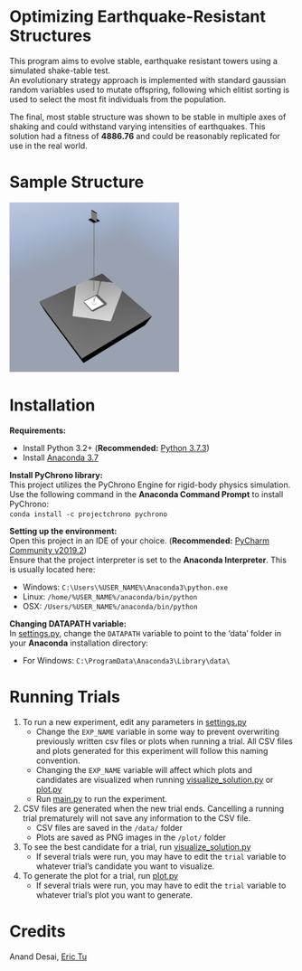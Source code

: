 # Optimizing Earthquake-Resistant Structures

This program aims to evolve stable, earthquake resistant towers using a simulated shake-table test.
</br>An evolutionary strategy approach is implemented with standard gaussian random variables used to mutate offspring,
following which elitist sorting is used to select the most fit individuals from the population.

The final, most stable structure was shown to be stable in multiple axes of shaking and could withstand varying
intensities of earthquakes. This solution had a fitness of **4886.76** and could be reasonably replicated for use in the
real world.

# Sample Structure
<img src="/solution%20results/best.PNG" width="300" height="300">

# Installation

**Requirements:**
* Install Python 3.2+ (**Recommended:** [Python 3.7.3](https://www.python.org/downloads/))
* Install [Anaconda 3.7](https://www.anaconda.com/distribution/)

**Install PyChrono library:**
</br>This project utilizes the PyChrono Engine for rigid-body physics simulation.
</br>Use the following command in the **Anaconda Command Prompt** to install PyChrono:
</br>`conda install -c projectchrono pychrono`

**Setting up the environment:**
</br>Open this project in an IDE of your choice. (**Recommended:** [PyCharm Community v2019.2](https://www.jetbrains.com/pycharm/download/#section=windows))
</br>Ensure that the project interpreter is set to the **Anaconda Interpreter**. This is usually located here:
* Windows: `C:\Users\%USER_NAME%\Anaconda3\python.exe`
* Linux: `/home/%USER_NAME%/anaconda/bin/python`
* OSX: `/Users/%USER_NAME%/anaconda/bin/python`

**Changing DATAPATH variable:**
</br>In [settings.py](/settings.py), change the `DATAPATH` variable to point to the ‘data’ folder in your **Anaconda** installation directory:
* For Windows: `C:\ProgramData\Anaconda3\Library\data\`

# Running Trials

1.	To run a new experiment, edit any parameters in [settings.py](/settings.py)
    *	Change the `EXP_NAME` variable in some way to prevent overwriting previously written csv files or plots when running a trial. All CSV files and plots generated for this experiment will follow this naming convention. 
    *	Changing the `EXP_NAME` variable will affect which plots and candidates are visualized when running [visualize_solution.py](/utility/visualize_solution.py) or [plot.py](/utility/plot.py)
    *	Run [main.py](main.py) to run the experiment.
2.	CSV files are generated when the new trial ends. Cancelling a running trial prematurely will not save any information to the CSV file.
    *	CSV files are saved in the `/data/` folder
    *	Plots are saved as PNG images in the `/plot/` folder
3.	To see the best candidate for a trial, run [visualize_solution.py](/utility/visualize_solution.py)
    *	If several trials were run, you may have to edit the `trial` variable to whatever trial’s candidate you want to visualize.
4.	To generate the plot for a trial, run [plot.py](/utility/plot.py)
    *	If several trials were run, you may have to edit the `trial` variable to whatever trial’s plot you want to generate.

# Credits
Anand Desai, [Eric Tu](https://github.com/iLoveDisco)

